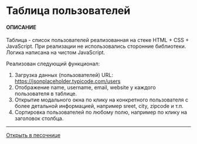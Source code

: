 # Таблица пользователей

#### ОПИСАНИЕ

Таблица - список пользователей реализованная на стеке HTML + CSS + JavaScript.
При реализации не использовались сторонние библиотеки. Логика написана на чистом JavaScript.

Реализован следующий функционал:

1. Загрузка данных (пользователей) URL: https://jsonplaceholder.typicode.com/users
2. Отображение  name, username, email, website у каждого пользователя в таблице.
3. Открытие модального окна по клику на конкретного пользователя c более детальной информацией, например sreet, city, zipcode и т.п.
4. Сортировка пользователей по любому полю, например по клику на заголовок столбца.


---

[Открыть в песочнице](https://codepen.io/mynamenomat/pen/YBmYJR)